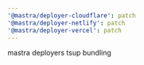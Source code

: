 ```yaml
---
'@mastra/deployer-cloudflare': patch
'@mastra/deployer-netlify': patch
'@mastra/deployer-vercel': patch
---
```


mastra deployers tsup bundling
